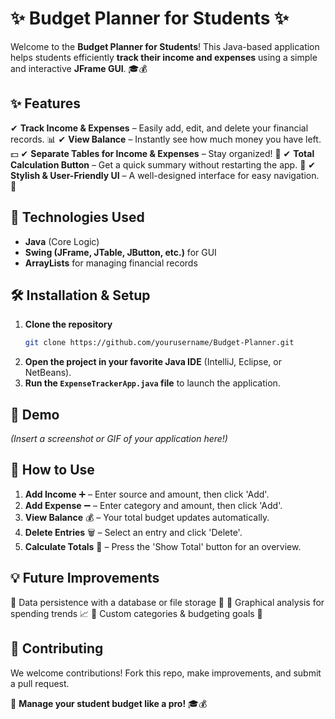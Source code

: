 # ✨ Budget Planner for Students ✨

Welcome to the **Budget Planner for Students**! This Java-based application helps students efficiently **track their income and expenses** using a simple and interactive **JFrame GUI**. 🎓💰

## ✨ Features
✔ **Track Income & Expenses** – Easily add, edit, and delete your financial records. 📊
✔ **View Balance** – Instantly see how much money you have left. 💵
✔ **Separate Tables for Income & Expenses** – Stay organized! 📝
✔ **Total Calculation Button** – Get a quick summary without restarting the app. 🔢
✔ **Stylish & User-Friendly UI** – A well-designed interface for easy navigation. 🎨

## 🚀 Technologies Used
- **Java** (Core Logic)
- **Swing (JFrame, JTable, JButton, etc.)** for GUI
- **ArrayLists** for managing financial records

## 🛠 Installation & Setup
1. **Clone the repository**
   ```sh
   git clone https://github.com/yourusername/Budget-Planner.git
   ```
2. **Open the project in your favorite Java IDE** (IntelliJ, Eclipse, or NetBeans).
3. **Run the `ExpenseTrackerApp.java` file** to launch the application.

## 🎥 Demo
*(Insert a screenshot or GIF of your application here!)*

## 📌 How to Use
1. **Add Income** ➕ – Enter source and amount, then click 'Add'.
2. **Add Expense** ➖ – Enter category and amount, then click 'Add'.
3. **View Balance** 💰 – Your total budget updates automatically.
4. **Delete Entries** 🗑 – Select an entry and click 'Delete'.
5. **Calculate Totals** 🔄 – Press the 'Show Total' button for an overview.

## 💡 Future Improvements
🔹 Data persistence with a database or file storage 📂
🔹 Graphical analysis for spending trends 📈
🔹 Custom categories & budgeting goals 🎯

## 🤝 Contributing
We welcome contributions! Fork this repo, make improvements, and submit a pull request.

🚀 **Manage your student budget like a pro!** 🎓💰

